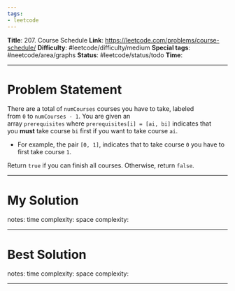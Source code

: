 ```yaml
---
tags:
- leetcode
---
```

**Title**: 207. Course Schedule
**Link**: https://leetcode.com/problems/course-schedule/
**Difficulty**: #leetcode/difficulty/medium 
**Special tags**: #neetcode/area/graphs 
**Status**: #leetcode/status/todo 
**Time**: 

---
# Problem Statement
There are a total of `numCourses` courses you have to take, labeled from `0` to `numCourses - 1`. You are given an array `prerequisites` where `prerequisites[i] = [ai, bi]` indicates that you **must** take course `bi` first if you want to take course `ai`.

-   For example, the pair `[0, 1]`, indicates that to take course `0` you have to first take course `1`.

Return `true` if you can finish all courses. Otherwise, return `false`.

---
# My Solution

notes: 
time complexity: 
space complexity: 

---
# Best Solution

notes: 
time complexity: 
space complexity: 

---

